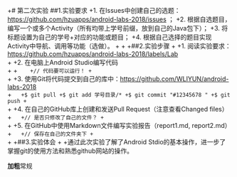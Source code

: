 +# 第二次实验
##1.实验要求
+1. 在Issues中创建自己的选题：https://github.com/hzuapps/android-labs-2018/issues ；
+2. 根据自选题目，编写一个或多个Activity（所有均带上学号前缀，放到自己的Java包下）；
+3. 将标题设置为自己的学号+对应的功能或题目；
+4. 根据自己选择的题目实现Activity中导航、调用等功能（选做）。
+
+
+##2.实验步骤
+
+1. 阅读实验要求：https://github.com/hzuapps/android-labs-2018/labels/Lab   
+
+2. 在电脑上Android Studio编写代码  
+
+```   
+// 代码要可以运行！
+```   
+
+3. 使用Git将代码提交到自己的库中：https://github.com/WLIYUN/android-labs-2018   
+```  
+$ git pull
+$ git add 学号目录/*
+$ git commit "#12345678 "
+$ git push
+```  
+
+4. 在自己的GitHub库上创建和发送Pull Request（注意查看Changed files）  
+```  
+// 是否只修改了自己的文件？
+```  
+
+5. 在GitHub中使用Markdown文件编写实验报告（report1.md, report2.md）  
+```  
+// 保存在自己的文件夹下
+```  
+
+##3.实验体会
+
+通过此次实验了解了Android Stdio的基本操作，进一步了掌握git的使用方法和熟悉github网站的操作。

**加粗**常规
